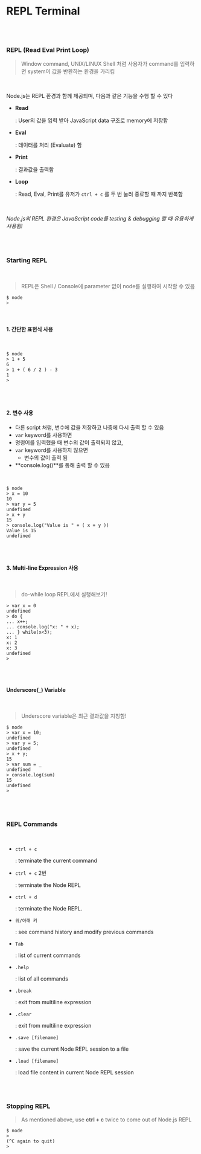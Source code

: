 # REPL Terminal

<br>

<br>

### REPL (Read Eval Print Loop)

> Window command, UNIX/LINUX Shell 처럼 사용자가 command를 입력하면 system이 값을 반환하는 환경을 가리킴

<br>

Node.js는 REPL 환경과 함께 제공되며, 다음과 같은 기능을 수행 할 수 있다

- **Read**

  : User의 값을 입력 받아 JavaScript data 구조로 memory에 저장함

- **Eval**

  : 데이터를 처리 (Evaluate) 함

- **Print**

  : 결과값을 출력함

- **Loop**

  : Read, Eval, Print를 유저가 `ctrl + c` 를 두 번 눌러 종료할 때 까지 반복함

<br>

*Node.js의 REPL 환경은 JavaScript code를 testing & debugging 할 때 유용하게 사용됨!*

<br>

<br>

### Starting REPL

<br>

> REPL은 Shell / Console에 parameter 없이 node를 실행하여 시작할 수 있음

```bash
$ node
>
```

<br>

#### 1. 간단한 표현식 사용

<br>

```shell
$ node
> 1 + 5
6
> 1 + ( 6 / 2 ) - 3
1
>
```

<br>

<br>

#### 2. 변수 사용

- 다른 script 처럼, 변수에 값을 저장하고 나중에 다시 출력 할 수 있음
-  `var` keyword를 사용하면 
  - 명령어를 입력했을 때 변수의 값이 출력되지 않고,
- `var` keyword를 사용하지 않으면 
  - 변수의 값이 출력 됨
- **console.log()**를 통해 출력 할 수 있음

<br>

```shell
$ node
> x = 10
10
> var y = 5
undefined
> x + y
15
> console.log("Value is " + ( x + y ))
Value is 15
undefined
```

<br>

<br>

#### 3. Multi-line Expression 사용

<br>

> do-while loop REPL에서 실행해보기!

```shell
> var x = 0
undefined
> do {
... x++;
... console.log("x: " + x);
... } while(x<3);
x: 1
x: 2
x: 3
undefined
>
```

<br>

<br>

#### Underscore(_) Variable

<br>

> Underscore variable은 최근 결과값을 지칭함!

```shell
$ node
> var x = 10;
undefined
> var y = 5;
undefined
> x + y;
15
> var sum = _
undefined
> console.log(sum)
15
undefined
>
```

<br><br>

### REPL Commands

<br>

- `ctrl + c`

  : terminate the current command

- `ctrl + c` 2번

  : terminate the Node REPL

- `ctrl + d`

  : terminate the Node REPL.

- `위/아래 키`

  : see command history and modify previous commands

- `Tab`

  : list of current commands

- `.help`

  : list of all commands

- `.break`

  : exit from multiline expression

- `.clear`

  : exit from multiline expression

- `.save [filename]`

  : save the current Node REPL session to a file

- `.load [filename]`

  : load file content in current Node REPL session

<br>

<br>

### Stopping REPL

> As mentioned above, use **ctrl + c** twice to come out of Node.js REPL

```shell
$ node
>
(^C again to quit)
>
```

<br>